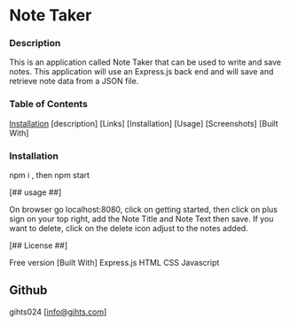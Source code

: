 # Note Taker
 
### Description ###
This is an application called Note Taker that can be used to write and save notes. This application will use an Express.js back end and will save and retrieve note data from a JSON file.

### Table of Contents
[Installation](https://github.com/gihts024/Notes-Taker/blob/main/README.md#installation)
[description]
[Links]
[Installation]
[Usage]
[Screenshots]
[Built With]

### Installation ###

npm i , then npm start

[## usage ##]

On browser go localhost:8080, click on getting started, then click on plus sign on your top right, add the Note Title and Note Text then save. If you want to delete, click on the delete icon adjust to the notes added.

[## License ##]

Free version
[Built With]
Express.js
HTML
CSS 
Javascript

## Github ##
gihts024
[info@gihts.com]

